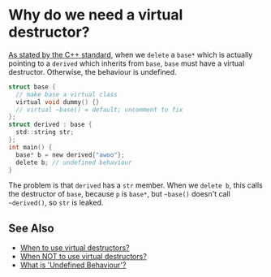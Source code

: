 # Why do we need a virtual destructor?

[As stated by the C++ standard](https://timsong-cpp.github.io/cppwp/n4868/expr.delete#3),
when we `delete` a `base*` which is actually pointing to a `derived` which inherits from `base`,
`base` must have a virtual destructor.
Otherwise, the behaviour is undefined.

```c
struct base {
  // make base a virtual class
  virtual void dummy() {}
  // virtual ~base() = default; uncomment to fix
};
struct derived : base {
  std::string str;
};
int main() {
  base* b = new derived{"awoo"};
  delete b; // undefined behaviour
}
```

The problem is that `derived` has a `str` member.
When we `delete b`, this calls the destructor of `base`, because `p` is `base*`,
but `~base()` doesn't call `~derived()`, so `str` is leaked.

## See Also
- [When to use virtual destructors?](https://stackoverflow.com/q/461203/5740428)
- [When NOT to use virtual destructors?](https://softwareengineering.stackexchange.com/q/284561)
- [What is 'Undefined Behaviour'?](https://64.github.io/cpp-faq/undefined-behaviour/)